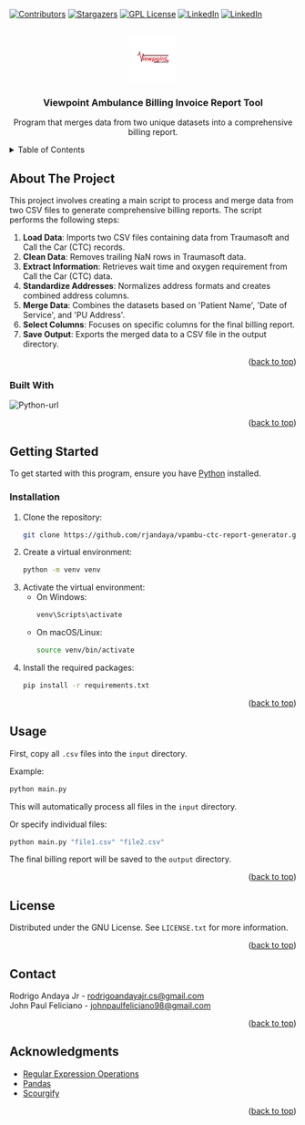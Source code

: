 <!-- Improved compatibility of back to top link: See: https://github.com/othneildrew/Best-README-Template/pull/73 -->
<a id="readme-top"></a>

<!-- PROJECT SHIELDS -->
<!--
*** Using markdown "reference style" links for readability.
*** Reference links are enclosed in brackets [ ] instead of parentheses ( ).
*** See the bottom of this document for the declaration of the reference variables
*** for contributors-url, forks-url, etc.
*** https://www.markdownguide.org/basic-syntax/#reference-style-links
-->
[![Contributors][contributors-shield]][contributors-url]
[![Stargazers][stars-shield]][stars-url]
[![GPL License][license-shield]][license-url]
[![LinkedIn][linkedin-shield]][linkedin-url]
[![LinkedIn][linkedin-shield1]][linkedin-url1]

<!-- PROJECT LOGO -->
<br />
<div align="center">
  <a href="https://github.com/rjandaya/vpambu-ctc-report-generator">
    <img src="images/logo.png" alt="Logo" width="80" height="80">
  </a>
  <h3 align="center">Viewpoint Ambulance Billing Invoice Report Tool</h3>
  <p align="center">
    Program that merges data from two unique datasets into a comprehensive billing report.
  </p>
</div>

<!-- TABLE OF CONTENTS -->
<details>
  <summary>Table of Contents</summary>
  <ol>
    <li>
      <a href="#about-the-project">About The Project</a>
      <ul>
        <li><a href="#built-with">Built With</a></li>
      </ul>
    </li>
    <li>
      <a href="#getting-started">Getting Started</a>
      <ul>
        <li><a href="#installation">Installation</a></li>
      </ul>
    </li>
    <li><a href="#usage">Usage</a></li>
    <li><a href="#license">License</a></li>
    <li><a href="#contact">Contact</a></li>
    <li><a href="#acknowledgments">Acknowledgments</a></li>
  </ol>
</details>

<!-- ABOUT THE PROJECT -->
## About The Project

This project involves creating a main script to process and merge data from two CSV files to generate comprehensive billing reports. The script performs the following steps:

1. **Load Data**: Imports two CSV files containing data from Traumasoft and Call the Car (CTC) records.
2. **Clean Data**: Removes trailing NaN rows in Traumasoft data.
3. **Extract Information**: Retrieves wait time and oxygen requirement from Call the Car (CTC) data.
4. **Standardize Addresses**: Normalizes address formats and creates combined address columns.
5. **Merge Data**: Combines the datasets based on 'Patient Name', 'Date of Service', and 'PU Address'.
6. **Select Columns**: Focuses on specific columns for the final billing report.
7. **Save Output**: Exports the merged data to a CSV file in the output directory.

<p align="right">(<a href="#readme-top">back to top</a>)</p>

### Built With

![Python-url][Python]

<p align="right">(<a href="#readme-top">back to top</a>)</p>

<!-- GETTING STARTED -->
## Getting Started

To get started with this program, ensure you have <a href="https://www.python.org/downloads/">Python</a> installed.

### Installation

1. Clone the repository:
   ```sh
   git clone https://github.com/rjandaya/vpambu-ctc-report-generator.git
   ```
2. Create a virtual environment:
   ```sh
   python -m venv venv
   ```
3. Activate the virtual environment:
   - On Windows:
     ```sh
     venv\Scripts\activate
     ```
   - On macOS/Linux:
     ```sh
     source venv/bin/activate
     ```
4. Install the required packages:
   ```sh
   pip install -r requirements.txt
   ```

<p align="right">(<a href="#readme-top">back to top</a>)</p>

<!-- USAGE EXAMPLES -->
## Usage

First, copy all `.csv` files into the `input` directory.

Example:
```sh
python main.py
```
This will automatically process all files in the `input` directory.

Or specify individual files:
```sh
python main.py "file1.csv" "file2.csv"
```
The final billing report will be saved to the `output` directory.

<p align="right">(<a href="#readme-top">back to top</a>)</p>

<!-- LICENSE -->
## License

Distributed under the GNU License. See `LICENSE.txt` for more information.

<p align="right">(<a href="#readme-top">back to top</a>)</p>

<!-- CONTACT -->
## Contact

Rodrigo Andaya Jr - rodrigoandayajr.cs@gmail.com  
John Paul Feliciano - johnpaulfeliciano98@gmail.com

<p align="right">(<a href="#readme-top">back to top</a>)</p>

<!-- ACKNOWLEDGMENTS -->
## Acknowledgments

* [Regular Expression Operations](https://docs.python.org/3/library/re.html)
* [Pandas](https://pandas.pydata.org/docs/)
* [Scourgify](https://github.com/GreenBuildingRegistry/usaddress-scourgify)

<p align="right">(<a href="#readme-top">back to top</a>)</p>

<!-- MARKDOWN LINKS & IMAGES -->
[contributors-shield]: https://img.shields.io/github/contributors/othneildrew/Best-README-Template.svg?style=for-the-badge
[contributors-url]: https://github.com/rjandaya/vpambu-ctc-report-generator/graphs/contributors
[stars-shield]: https://img.shields.io/github/stars/rjandaya/vpambu-ctc-report-generator?style=for-the-badge
[stars-url]: https://github.com/rjandaya/vpambu-ctc-report-generator/stargazers
[license-shield]: https://img.shields.io/github/license/rjandaya/vpambu-ctc-report-generator?style=for-the-badge
[license-url]: https://github.com/rjandaya/vpambu-ctc-report-generator/blob/main/LICENSE
[linkedin-shield]: https://img.shields.io/badge/-LinkedIn-black.svg?style=for-the-badge&logo=linkedin&colorB=555
[linkedin-url]: https://www.linkedin.com/in/rodrigoandayajr/
[linkedin-shield1]: https://img.shields.io/badge/-LinkedIn-black.svg?style=for-the-badge&logo=linkedin&colorB=555
[linkedin-url1]: https://www.linkedin.com/in/johnp-feliciano/
[Python-url]: https://www.python.org/
[Python]: https://img.shields.io/badge/python-3670A0?style=for-the-badge&logo=python&logoColor=ffdd54
